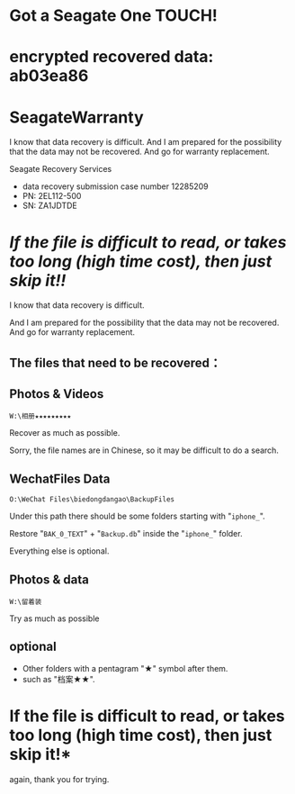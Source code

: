 # Got a Seagate One TOUCH! 
# encrypted recovered data: ab03ea86


# SeagateWarranty
I know that data recovery is difficult.  And I am prepared for the possibility that the data may not be recovered. And go for warranty replacement.


Seagate Recovery Services
* data recovery submission case number 12285209
* PN: 2EL112-500
* SN: ZA1JDTDE



# ***If the file is difficult to read, or takes too long (high time cost), then just skip it!!***

I know that data recovery is difficult.

And I am prepared for the possibility that the data may not be recovered.
And go for warranty replacement.

## **The files that need to be recovered：**

## Photos & Videos
`W:\相册★★★★★★★★★`

Recover as much as possible.

Sorry, the file names are in Chinese, so it may be difficult to do a search.

## WechatFiles Data

`O:\WeChat Files\biedongdangao\BackupFiles`

Under this path there should be some folders starting with "`iphone_`".

Restore "`BAK_0_TEXT`" + "`Backup.db`" inside the "`iphone_`" folder.

Everything else is optional.

## Photos & data
`W:\留着装`

Try as much as possible

## optional
* Other folders with a pentagram "★" symbol after them.
* such as "档案★★".


# **If the file is difficult to read, or takes too long (high time cost), then just skip it!***

again, thank you for trying.

